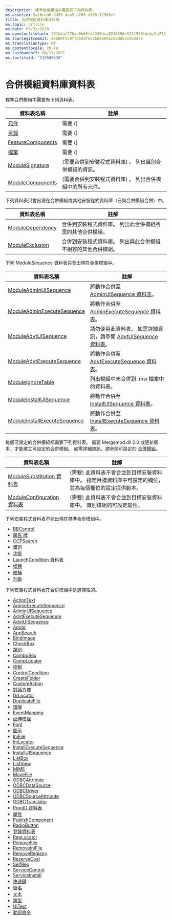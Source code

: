 ```yaml
---
description: 標準合併模組中需要有下列資料表。
ms.assetid: 2af6cea0-6d93-4aa5-a708-d305f11986ef
title: 合併模組資料庫資料表
ms.topic: article
ms.date: 05/31/2018
ms.openlocfilehash: 201b4af776ae0b68fd4330dca8240390e5731950fdaba5a734f48d887db5be84
ms.sourcegitcommit: e6600f550f79bddfe58bd4696ac50dd52cb03d7e
ms.translationtype: MT
ms.contentlocale: zh-TW
ms.lasthandoff: 08/11/2021
ms.locfileid: "119580638"
---
```

# <a name="merge-module-database-tables"></a>合併模組資料庫資料表

標準合併模組中需要有下列資料表。



| 資料表名稱                                       | 註解                                                                                          |
|--------------------------------------------------|--------------------------------------------------------------------------------------------------|
| [元件](component-table.md)                 | 需要 ()                                                                                        |
| [目錄](directory-table.md)                 | 需要 ()                                                                                        |
| [FeatureComponents](featurecomponents-table.md) | 需要 ()                                                                                        |
| [檔案](file-table.md)                           | 需要 ()                                                                                        |
| [ModuleSignature](modulesignature-table.md)     |  (需要合併到安裝程式資料庫) 。 列出識別合併模組的資訊。 |
| [ModuleComponents](modulecomponents-table.md)   |  (需要合併到安裝程式資料庫) 。 列出合併模組中的所有元件。     |



 

下列資料表只會出現在合併模組或其他安裝程式資料庫（已與合併模組合併）中。



| 資料表名稱                                     | 註解                                                                                                     |
|------------------------------------------------|-------------------------------------------------------------------------------------------------------------|
| [ModuleDependency](moduledependency-table.md) | 合併到安裝程式資料庫。 列出此合併模組所需的其他合併模組。                |
| [ModuleExclusion](moduleexclusion-table.md)   | 合併到安裝程式資料庫。 列出與此合併模組不相容的其他合併模組。 |



 

下列 ModuleSequence 資料表只會出現在合併模組中。



| 資料表名稱                                                             | 註解                                                                                   |
|------------------------------------------------------------------------|-------------------------------------------------------------------------------------------|
| [ModuleAdminUISequence](moduleadminuisequence-table.md)               | 將動作合併至 [AdminUISequence 資料表](adminuisequence-table.md)。               |
| [ModuleAdminExecuteSequence](moduleadminexecutesequence-table.md)     | 將動作合併至 [AdminExecuteSequence 資料表](adminexecutesequence-table.md)。     |
| [ModuleAdvtUISequence](moduleadvtuisequence-table.md)                 | 請勿使用此資料表。 如需詳細資訊，請參閱 [AdvtUISequence 資料表](advtuisequence-table.md)。 |
| [ModuleAdvtExecuteSequence](moduleadvtexecutesequence-table.md)       | 將動作合併至 [AdvtExecuteSequence 資料表](advtexecutesequence-table.md)。       |
| [ModuleIgnoreTable](moduleignoretable-table.md)                       | 列出模組中未合併到 .msi 檔案中的資料表。                        |
| [ModuleInstallUISequence](moduleinstalluisequence-table.md)           | 將動作合併至 [InstallUISequence 資料表](installuisequence-table.md)。           |
| [ModuleInstallExecuteSequence](moduleinstallexecutesequence-table.md) | 將動作合併至 [InstallExecuteSequence 資料表](installexecutesequence-table.md)。 |



 

每個可設定的合併模組都需要下列資料表。 需要 Mergemod.dll 2.0 或更新版本，才能建立可設定的合併模組。 如需詳細資訊，請參閱可設定的 [合併模組](configurable-merge-modules.md)。



| 資料表名稱                                                 | 註解                                                                                                                                                                                          |
|------------------------------------------------------------|--------------------------------------------------------------------------------------------------------------------------------------------------------------------------------------------------|
| [ModuleSubstitution 資料表](modulesubstitution-table.md)   |  (需要) 此資料表不會合並到目標安裝資料庫中。 指定目標資料庫中可設定的欄位，並為每個欄位的設定提供範本。 |
| [ModuleConfiguration 資料表](moduleconfiguration-table.md) |  (需要) 此資料表不會合並到目標安裝資料庫中。 識別模組的可設定屬性。                                                                 |



 

下列安裝程式資料表不能出現在標準合併模組中。

-   [BBControl](bbcontrol-table.md)
-   [廣告 牌](billboard-table.md)
-   [CCPSearch](ccpsearch-table.md)
-   [錯誤](error-table.md)
-   [功能](feature-table.md)
-   [LaunchCondition 資料表](launchcondition-table.md)
-   [媒體](media-table.md)
-   [修補](patch-table.md)
-   [升級](upgrade-table.md)

下列安裝程式資料表在合併模組中是選擇性的。

-   [ActionText](actiontext-table.md)
-   [AdminExecuteSequence](adminexecutesequence-table.md)
-   [AdminUISequence](adminuisequence-table.md)
-   [AdvtExecuteSequence](advtexecutesequence-table.md)
-   [AdvtUISequence](advtuisequence-table.md)
-   [AppId](appid-table.md)
-   [AppSearch](appsearch-table.md)
-   [BindImage](bindimage-table.md)
-   [CheckBox](checkbox-table.md)
-   [類別](class-table.md)
-   [ComboBox](combobox-table.md)
-   [CompLocator](complocator-table.md)
-   [控制](control-table.md)
-   [ControlCondition](controlcondition-table.md)
-   [CreateFolder](createfolder-table.md)
-   [CustomAction](customaction-table.md)
-   [對話方塊](dialog-table.md)
-   [DrLocator](drlocator-table.md)
-   [DuplicateFile](duplicatefile-table.md)
-   [環境](environment-table.md)
-   [EventMapping](eventmapping-table.md)
-   [延伸模組](extension-table.md)
-   [Font](font-table.md)
-   [圖示](icon-table.md)
-   [IniFile](inifile-table.md)
-   [IniLocator](inilocator-table.md)
-   [InstallExecuteSequence](installexecutesequence-table.md)
-   [InstallUISequence](installuisequence-table.md)
-   [ListBox](listbox-table.md)
-   [ListView](listview-table.md)
-   [MIME](mime-table.md)
-   [MoveFile](movefile-table.md)
-   [ODBCAttribute](odbcattribute-table.md)
-   [ODBCDataSource](odbcdatasource-table.md)
-   [ODBCDriver](odbcdriver-table.md)
-   [ODBCSourceAttribute](odbcsourceattribute-table.md)
-   [ODBCTranslator](odbctranslator-table.md)
-   [ProgID 資料表](progid-table.md)
-   [屬性](property-table.md)
-   [PublishComponent](publishcomponent-table.md)
-   [RadioButton](radiobutton-table.md)
-   [登錄資料表](registry-table.md)
-   [RegLocator](reglocator-table.md)
-   [RemoveFile](removefile-table.md)
-   [RemoveIniFile](removeinifile-table.md)
-   [RemoveRegistry](removeregistry-table.md)
-   [ReserveCost](reservecost-table.md)
-   [SelfReg](selfreg-table.md)
-   [ServiceControl](servicecontrol-table.md)
-   [ServiceInstall](serviceinstall-table.md)
-   [快速鍵](shortcut-table.md)
-   [簽名](signature-table.md)
-   [文本](textstyle-table.md)
-   [類型](typelib-table.md)
-   [UIText](uitext-table.md)
-   [動詞命令](verb-table.md)

 

 



